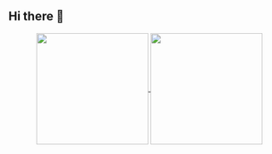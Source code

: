 ## Hi there 👋

<p align="center">
<a href="https://github.com/lsrcz">
  <img height=200 align="center" src="https://github-readme-stats.vercel.app/api?username=lsrcz" />
</a>
<a href="https://github.com/lsrcz">
  <img height=200 align="center" src="https://github-readme-stats.vercel.app/api/top-langs?username=lsrcz&layout=compact&langs_count=8&card_width=320" />
</a>
</p>

<!--
**lsrcz/lsrcz** is a ✨ _special_ ✨ repository because its `README.md` (this file) appears on your GitHub profile.

Here are some ideas to get you started:

- 🔭 I’m currently working on ...
- 🌱 I’m currently learning ...
- 👯 I’m looking to collaborate on ...
- 🤔 I’m looking for help with ...
- 💬 Ask me about ...
- 📫 How to reach me: ...
- 😄 Pronouns: ...
- ⚡ Fun fact: ...
-->
